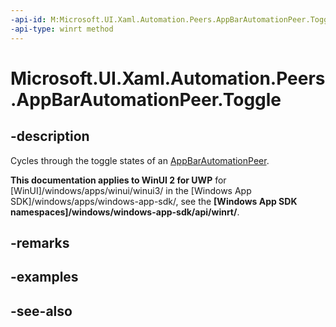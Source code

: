 ```yaml
---
-api-id: M:Microsoft.UI.Xaml.Automation.Peers.AppBarAutomationPeer.Toggle
-api-type: winrt method
---
```


<!-- Method syntax
public void Toggle()
-->

# Microsoft.UI.Xaml.Automation.Peers.AppBarAutomationPeer.Toggle

## -description
Cycles through the toggle states of an [AppBarAutomationPeer](appbarautomationpeer.md).

**This documentation applies to WinUI 2 for UWP** for [WinUI]/windows/apps/winui/winui3/ in the [Windows App SDK]/windows/apps/windows-app-sdk/, see the **[Windows App SDK namespaces]/windows/windows-app-sdk/api/winrt/**.

## -remarks

## -examples

## -see-also
